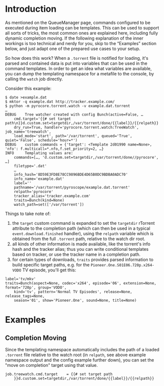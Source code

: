 

# Introduction #
As mentioned on the QueueManager page, commands configured to be executed during item loading can be templates. This can be used to support all sorts of tricks, the most common ones are explained here, including fully dynamic completion moving. If the following explanation of the inner workings is too technical and nerdy for you, skip to the “Examples” section below, and just adapt one of the prepared use cases to your setup.

So how does this work? When a `.torrent` file is notified for loading, it's parsed and contained data is put into variables that can be used in the command templates. In order to get an idea what variables are available, you can dump the templating namespace for a metafile to the console, by calling the `watch` job directly.

Consider this example:
```
$ date >example.dat
$ mktor -q example.dat http://tracker.example.com/
$ python -m pyrocore.torrent.watch -v example.dat.torrent
…
DEBUG    Tree watcher created with config Bunch(active=False, …
    cmd.target='{{# set target path\n}}d.custom.set=targetdir,/var/torrent/done/{{label}}/{{relpath}}',
    dry_run=True, handler='pyrocore.torrent.watch:TreeWatch', job_name='treewatch',
    load_mode='start', path='/var/torrent', queued='True', quiet='False', schedule='hour=*')
DEBUG    custom commands = {'target': <Template 2d01990 name=None>, 'nfo': f.multicall=*.nfo,f.set_priority=2, …}
INFO     Templating values are:
    commands=[…, 'd.custom.set=targetdir,/var/torrent/done//pyrocore', …]
    filetype='.dat'
    …
    info_hash='8D59E3FD8E78CC9896BDE4D65B0DC9BDBA0ADC70'
    info_name='example.dat'
    label=''
    pathname='/var/torrent/pyroscope/example.dat.torrent'
    relpath='pyrocore'
    tracker_alias='tracker.example.com'
    traits=Bunch(kind=None)
    watch_path=set(['/var/torrent'])
```

Things to take note of:
  1. the `target` custom command is expanded to set the `targetdir` rTorrent attribute to the completion path (which can then be used in a typical `event.download.finished` handler), using the `relpath` variable which is obtained from the full `.torrent` path, relative to the watch dir root.
  1. all kinds of other information is made available, like the torrent's info hash and the tracker alias; thus you can write conditional templates based on tracker, or use the tracker name in a completion path.
  1. for certain types of downloads, `traits` provides parsed information to build specific target paths, e.g. for the `Pioneer.One.S01E06.720p.x264-VODO` TV episode, you'll get this:
```
label='tv/mkv'
traits=Bunch(aspect=None, codec='x264', episode='06', extension=None, format='720p', group='VODO', 
    kind='tv', pattern='Normal TV Episodes', release=None, release_tags=None,
    season='01', show='Pioneer.One', sound=None, title=None)
```


# Examples #

## Completion Moving ##
Since the templating namespace automatically includes the path of a loaded `.torrent` file relative to the watch root (in `relpath`, see above example namespace output and the config example further down), you can set the "move on completion" target using that value.

```
job.treewatch.cmd.target    = {{# set target path
    }}d.custom.set=targetdir,/var/torrent/done/{{label}}/{{relpath}}
```